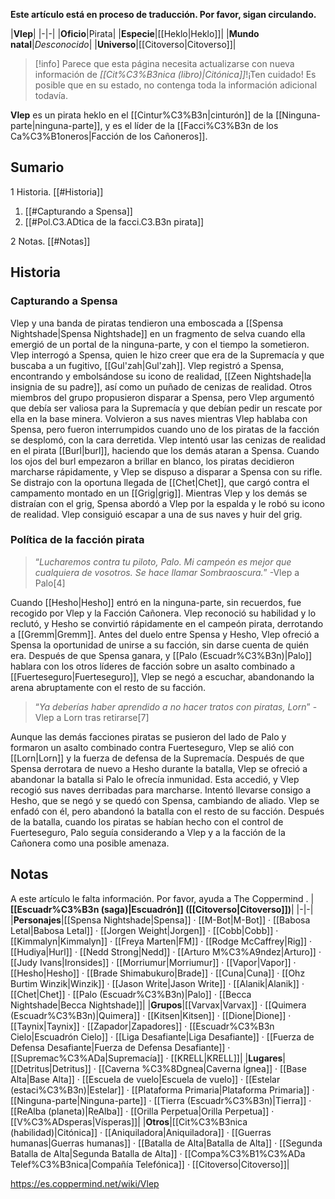 **Este artículo está en proceso de traducción. Por favor, sigan circulando.**


|**Vlep**|
|-|-|
|**Oficio**|Pirata|
|**Especie**|[[Heklo\|Heklo]]|
|**Mundo natal**|*Desconocido*|
|**Universo**|[[Citoverso\|Citoverso]]|

> [!info] Parece que esta página necesita actualizarse con nueva información de *[[Cit%C3%B3nica (libro)\|Citónica]]*!¡Ten cuidado! Es posible que en su estado, no contenga toda la información adicional todavía.

**Vlep** es un pirata heklo en el [[Cintur%C3%B3n\|cinturón]] de la [[Ninguna-parte\|ninguna-parte]], y es el líder de la [[Facci%C3%B3n de los Ca%C3%B1oneros\|Facción de los Cañoneros]].

## Sumario

1 Historia. [[#Historia]] 

1. [[#Capturando a Spensa]] 
1. [[#Pol.C3.ADtica de la facci.C3.B3n pirata]] 


2 Notas. [[#Notas]] 


## Historia
### Capturando a Spensa
Vlep y una banda de piratas tendieron una emboscada a [[Spensa Nightshade\|Spensa Nightshade]] en un fragmento de selva cuando ella emergió de un portal de la ninguna-parte, y con el tiempo la sometieron. Vlep interrogó a Spensa, quien le hizo creer que era de la Supremacía y que buscaba a un fugitivo, [[Gul'zah\|Gul'zah]]. Vlep registró a Spensa, encontrando y embolsándose su icono de realidad, [[Zeen Nightshade\|la insignia de su padre]], así como un puñado de cenizas de realidad. Otros miembros del grupo propusieron disparar a Spensa, pero Vlep argumentó que debía ser valiosa para la Supremacía y que debían pedir un rescate por ella en la base minera. Volvieron a sus naves mientras Vlep hablaba con Spensa, pero fueron interrumpidos cuando uno de los piratas de la facción se desplomó, con la cara derretida. Vlep intentó usar las cenizas de realidad en el pirata [[Burl\|burl]], haciendo que los demás ataran a Spensa. Cuando los ojos del burl empezaron a brillar en blanco, los piratas decidieron marcharse rápidamente, y Vlep se dispuso a disparar a Spensa con su rifle. Se distrajo con la oportuna llegada de [[Chet\|Chet]], que cargó contra el campamento montado en un [[Grig\|grig]]. Mientras Vlep y los demás se distraían con el grig, Spensa abordó a Vlep por la espalda y le robó su icono de realidad. Vlep consiguió escapar a una de sus naves y huir del grig.

### Política de la facción pirata
>“*Lucharemos contra tu piloto, Palo. Mi campeón es mejor que cualquiera de vosotros. Se hace llamar Sombraoscura.*”
\-Vlep a Palo[4]


Cuando [[Hesho\|Hesho]] entró en la ninguna-parte, sin recuerdos, fue recogido por Vlep y la Facción Cañonera. Vlep reconoció su habilidad y lo reclutó, y Hesho se convirtió rápidamente en el campeón pirata, derrotando a [[Gremm\|Gremm]]. Antes del duelo entre Spensa y Hesho, Vlep ofreció a Spensa la oportunidad de unirse a su facción, sin darse cuenta de quién era. Después de que Spensa ganara, y [[Palo (Escuadr%C3%B3n)\|Palo]] hablara con los otros líderes de facción sobre un asalto combinado a [[Fuerteseguro\|Fuerteseguro]], Vlep se negó a escuchar, abandonando la arena abruptamente con el resto de su facción.

>“*Ya deberías haber aprendido a no hacer tratos con piratas, Lorn*”
\-Vlep a Lorn tras retirarse[7]

Aunque las demás facciones piratas se pusieron del lado de Palo y formaron un asalto combinado contra Fuerteseguro, Vlep se alió con [[Lorn\|Lorn]] y la fuerza de defensa de la Supremacía. Después de que Spensa derrotara de nuevo a Hesho durante la batalla, Vlep se ofreció a abandonar la batalla si Palo le ofrecía inmunidad. Esta accedió, y Vlep recogió sus naves derribadas para marcharse. Intentó llevarse consigo a Hesho, que se negó y se quedó con Spensa, cambiando de aliado. Vlep se enfadó con él, pero abandonó la batalla con el resto de su facción. Después de la batalla, cuando los piratas se habían hecho con el control de Fuerteseguro, Palo seguía considerando a Vlep y a la facción de la Cañonera como una posible amenaza.

## Notas

A este artículo le falta información. Por favor, ayuda a The Coppermind .
|**[[Escuadr%C3%B3n (saga)\|Escuadrón]] ([[Citoverso\|Citoverso]])**|
|-|-|
|**Personajes**|[[Spensa Nightshade\|Spensa]] · [[M-Bot\|M-Bot]] · [[Babosa Letal\|Babosa Letal]] · [[Jorgen Weight\|Jorgen]] · [[Cobb\|Cobb]] · [[Kimmalyn\|Kimmalyn]] · [[Freya Marten\|FM]] · [[Rodge McCaffrey\|Rig]] · [[Hudiya\|Hurl]] · [[Nedd Strong\|Nedd]] · [[Arturo M%C3%A9ndez\|Arturo]] · [[Judy Ivans\|Ironsides]] · [[Morriumur\|Morriumur]] · [[Vapor\|Vapor]] · [[Hesho\|Hesho]] · [[Brade Shimabukuro\|Brade]] · [[Cuna\|Cuna]] · [[Ohz Burtim Winzik\|Winzik]] · [[Jason Write\|Jason Write]] · [[Alanik\|Alanik]] · [[Chet\|Chet]] · [[Palo (Escuadr%C3%B3n)\|Palo]] · [[Becca Nightshade\|Becca Nightshade]]|
|**Grupos**|[[Varvax\|Varvax]] · [[Quimera (Escuadr%C3%B3n)\|Quimera]] · [[Kitsen\|Kitsen]] · [[Dione\|Dione]] · [[Taynix\|Taynix]] · [[Zapador\|Zapadores]] · [[Escuadr%C3%B3n Cielo\|Escuadrón Cielo]] · [[Liga Desafiante\|Liga Desafiante]] · [[Fuerza de Defensa Desafiante\|Fuerza de Defensa Desafiante]] · [[Supremac%C3%ADa\|Supremacía]] · [[KRELL\|KRELL]]|
|**Lugares**|[[Detritus\|Detritus]] · [[Caverna %C3%8Dgnea\|Caverna Ígnea]] · [[Base Alta\|Base Alta]] · [[Escuela de vuelo\|Escuela de vuelo]] · [[Estelar (estaci%C3%B3n)\|Estelar]] · [[Plataforma Primaria\|Plataforma Primaria]] · [[Ninguna-parte\|Ninguna-parte]] · [[Tierra (Escuadr%C3%B3n)\|Tierra]] · [[ReAlba (planeta)\|ReAlba]] · [[Orilla Perpetua\|Orilla Perpetua]] · [[V%C3%ADsperas\|Vísperas]]|
|**Otros**|[[Cit%C3%B3nica (habilidad)\|Citónica]] · [[Aniquiladora\|Aniquiladora]] · [[Guerras humanas\|Guerras humanas]] · [[Batalla de Alta\|Batalla de Alta]] · [[Segunda Batalla de Alta\|Segunda Batalla de Alta]] · [[Compa%C3%B1%C3%ADa Telef%C3%B3nica\|Compañía Telefónica]] · [[Citoverso\|Citoverso]]|



https://es.coppermind.net/wiki/Vlep
